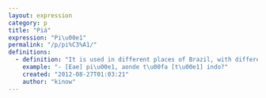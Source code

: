 ```yaml
---
layout: expression
category: p
title: "Piá"
expression: "Pi\u00e1"
permalink: "/p/pi%C3%A1/"
definitions:
  - definition: "It is used in different places of Brazil, with different meanings. It can be offensive in some places. Its meaning is similar to boy, young man."
    example: "- [Eae] pi\u00e1, aonde t\u00fa [t\u00e1] indo?"
    created: "2012-08-27T01:03:21"
    author: "kinow"
---
```

